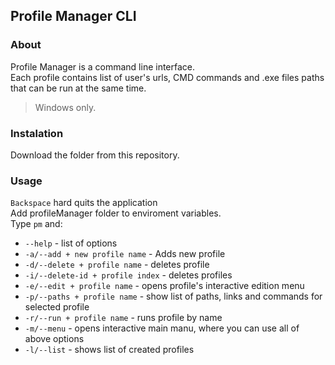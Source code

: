 ## Profile Manager CLI

### About
Profile Manager is a command line interface.  
Each profile contains list of user's urls, CMD commands and .exe files paths that can be run at the same time.  
> Windows only.
### Instalation
  Download the folder from this repository.
  
### Usage
`Backspace` hard quits the application  
Add profileManager folder to enviroment variables.   
Type `pm` and: 
- `--help` - list of options  
- `-a/--add + new profile name` - Adds new profile
- `-d/--delete + profile name` - deletes profile
- `-i/--delete-id + profile index` - deletes profiles
- `-e/--edit + profile name` - opens profile's interactive edition menu 
- `-p/--paths + profile name` - show list of paths, links and commands for selected profile
- `-r/--run + profile name` - runs profile by name
- `-m/--menu` - opens interactive main manu, where you can use all of above options
- `-l/--list` - shows list of created profiles
